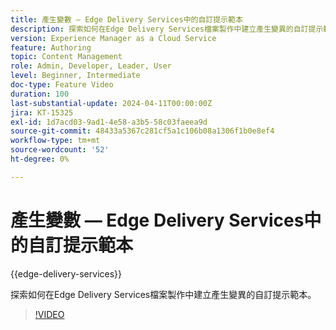 ```yaml
---
title: 產生變數 — Edge Delivery Services中的自訂提示範本
description: 探索如何在Edge Delivery Services檔案製作中建立產生變異的自訂提示範本。
version: Experience Manager as a Cloud Service
feature: Authoring
topic: Content Management
role: Admin, Developer, Leader, User
level: Beginner, Intermediate
doc-type: Feature Video
duration: 100
last-substantial-update: 2024-04-11T00:00:00Z
jira: KT-15325
exl-id: 1d7acd03-9ad1-4e58-a3b5-58c03faeea9d
source-git-commit: 48433a5367c281cf5a1c106b08a1306f1b0e8ef4
workflow-type: tm+mt
source-wordcount: '52'
ht-degree: 0%

---
```


# 產生變數 — Edge Delivery Services中的自訂提示範本

{{edge-delivery-services}}

探索如何在Edge Delivery Services檔案製作中建立產生變異的自訂提示範本。

>[!VIDEO](https://video.tv.adobe.com/v/3438510/?learn=on&captions=chi_hant)


